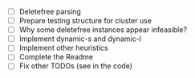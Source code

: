 - [ ] Deletefree parsing
- [ ] Prepare testing structure for cluster use
- [ ] Why some deletefree instances appear infeasible?
- [ ] Implement dynamic-s and dynamic-l
- [ ] Implement other heuristics
- [ ] Complete the Readme
- [ ] Fix other TODOs (see in the code)